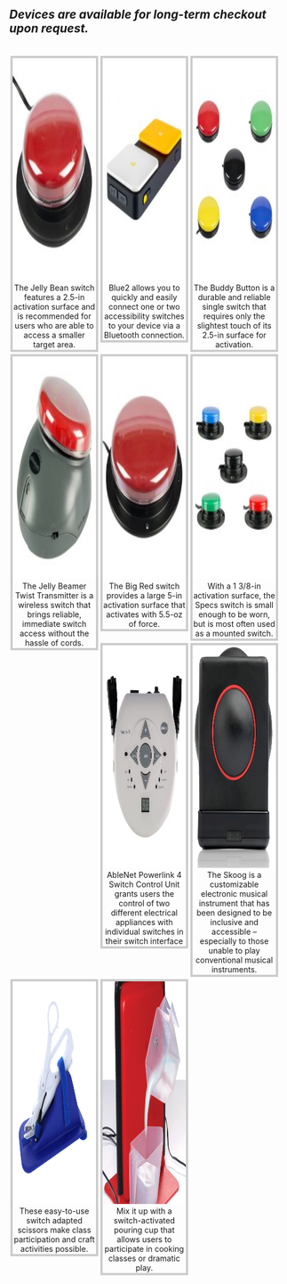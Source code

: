 <html>
    <head>
    <style>
    div.gallery {
      margin: 2px;
      border: 4px solid #ccc;
      float: left;
      width: 150px;
    /*}
      div.gallery:hover {
      border: 1px solid #777;
    }*/
    div.gallery img {
      width: 100%;
      height: auto;
    }
    div.desc {
      padding: 1px;
      text-align: center;
    }
    </style>
    </head>
    <body>
    <h2><i>Devices are available for long-term checkout upon request.</i></h2>
    <br>
    <div class="gallery">
      <a target="_blank" href="files/inventory/jellybean.jpg">
        <img src="files/inventory/jellybean.jpg" alt="Jelly Bean" width="600" height="400">
      </a>
      <div class="desc">The Jelly Bean switch features a 2.5-in activation surface and is recommended for users who are able to access a smaller target area.</div>
    </div>
    <div class="gallery">
       <a target="_blank" href="files/inventory/blue2.jpg">
         <img src="files/inventory/blue2.jpg" alt="Blue 2" width="600" height="400">
       </a>
       <div class="desc">Blue2 allows you to quickly and easily connect one or two accessibility switches to your device via a Bluetooth connection.</div>
     </div>
       <div class="gallery">
        <a target="_blank" href="files/inventory/buddybutton.jpg">
          <img src="files/inventory/buddybutton.jpg" alt="Buddy Button" width="600" height="400">
        </a>
        <div class="desc">The Buddy Button is a durable and reliable single switch that requires only the slightest touch of its 2.5-in surface for activation.</div>
      </div>
     <div class="gallery">
        <a target="_blank" href="files/inventory/jellybeamer.jpg">
          <img src="files/inventory/jellybeamer.jpg" alt="Jelly Beamer" width="600" height="400">
        </a>
        <div class="desc">The Jelly Beamer Twist Transmitter is a wireless switch that brings reliable, immediate switch access without the hassle of cords.</div>
    </div> 
  <div class="gallery">
        <a target="_blank" href="files/inventory/bigred.jpg">
          <img src="files/inventory/bigred.jpg" alt="Big Red" width="600" height="400">
        </a>
        <div class="desc">The Big Red switch provides a large 5-in activation surface that activates with 5.5-oz of force.</div>
      </div>
    <div class="gallery">
        <a target="_blank" href="files/inventory/specs.jpg">
          <img src="files/inventory/specs.jpg" alt="Specs Switch" width="600" height="400">
        </a>
        <div class="desc">With a 1 3/8-in activation surface, the Specs switch is small enough to be worn, but is most often used as a mounted switch.</div>
      </div>
    <div class="gallery">
        <a target="_blank" href="files/inventory/powerlink4.jpg">
          <img src="files/inventory/powerlink4.jpg" alt="Powerlink 4" width="600" height="400">
        </a>
        <div class="desc">AbleNet Powerlink 4 Switch Control Unit grants users the control of two different electrical appliances with individual switches in their switch interface</div>
      </div>
    <div class="gallery">
        <a target="_blank" href="files/inventory/skoog.jpg">
          <img src="files/inventory/skoog.jpg" alt="Skoog" width="600" height="400">
        </a>
        <div class="desc">The Skoog is a customizable electronic musical instrument that has been designed to be inclusive and accessible – especially to those unable to play conventional musical instruments.</div>
      </div>
    <div class="gallery">
        <a target="_blank" href="files/inventory/scissors.jpg">
          <img src="files/inventory/scissors.jpg" alt="Scissors" width="600" height="400">
        </a>
        <div class="desc">These easy-to-use switch adapted scissors make class participation and craft activities possible.</div>
      </div>
    <div class="gallery">
        <a target="_blank" href="files/inventory/pouringcups.jpg">
          <img src="files/inventory/pouringcups.jpg" alt="Pouring Cups" width="600" height="400">
        </a>
        <div class="desc">Mix it up with a switch-activated pouring cup that allows users to participate in cooking classes or dramatic play.</div>
      </div>
    </body>
    </html> 